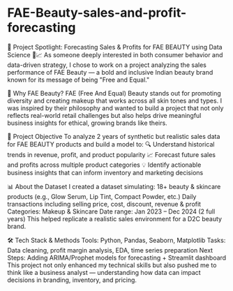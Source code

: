 # FAE-Beauty-sales-and-profit-forecasting
🌟 Project Spotlight: Forecasting Sales &amp; Profits for FAE BEAUTY using Data Science 💄📈 As someone deeply interested in both consumer behavior and data-driven strategy, I chose to work on a project analyzing the sales performance of FAE Beauty — a bold and inclusive Indian beauty brand known for its message of being "Free and Equal."

🧠 Why FAE Beauty?
FAE (Free And Equal) Beauty stands out for promoting diversity and creating makeup that works across all skin tones and types. I was inspired by their philosophy and wanted to build a project that not only reflects real-world retail challenges but also helps drive meaningful business insights for ethical, growing brands like theirs.

🎯 Project Objective
To analyze 2 years of synthetic but realistic sales data for FAE BEAUTY products and build a model to:
🔍 Understand historical trends in revenue, profit, and product popularity
📈 Forecast future sales and profits across multiple product categories
💡 Identify actionable business insights that can inform inventory and marketing decisions

📊 About the Dataset
I created a dataset simulating:
18+ beauty & skincare products (e.g., Glow Serum, Lip Tint, Compact Powder, etc.)
Daily transactions including selling price, cost, discount, revenue & profit
Categories: Makeup & Skincare
Date range: Jan 2023 – Dec 2024 (2 full years)
This helped replicate a realistic sales environment for a D2C beauty brand.

🛠️ Tech Stack & Methods
Tools: Python, Pandas, Seaborn, Matplotlib
Tasks: Data cleaning, profit margin analysis, EDA, time series preparation
Next Steps: Adding ARIMA/Prophet models for forecasting + Streamlit dashboard
This project not only enhanced my technical skills but also pushed me to think like a business analyst — understanding how data can impact decisions in branding, inventory, and pricing.
